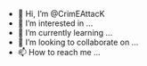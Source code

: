 - 👋 Hi, I’m @CrimEAttacK
- 👀 I’m interested in ...
- 🌱 I’m currently learning ...
- 💞️ I’m looking to collaborate on ...
- 📫 How to reach me ...

<!---
CrimEAttacK/CrimEAttacK is a ✨ special ✨ repository because its `README.md` (this file) appears on your GitHub profile.
You can click the Preview link to take a look at your changes.
--->
